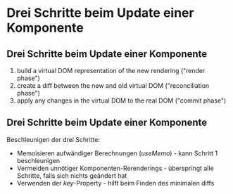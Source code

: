 # Drei Schritte beim Update einer Komponente

## Drei Schritte beim Update einer Komponente

1. build a virtual DOM representation of the new rendering ("render phase")
2. create a diff between the new and old virtual DOM ("reconciliation phase")
3. apply any changes in the virtual DOM to the real DOM ("commit phase")

## Drei Schritte beim Update einer Komponente

Beschleunigen der drei Schritte:

- Memoisieren aufwändiger Berechnungen (_useMemo_) - kann Schritt 1 beschleunigen
- Vermeiden unnötiger Komponenten-Rerenderings - überspringt alle Schritte, falls sich nichts geändert hat
- Verwenden der _key_-Property - hilft beim Finden des minimalen diffs
